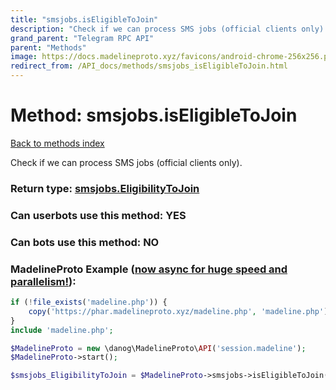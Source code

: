 ```yaml
---
title: "smsjobs.isEligibleToJoin"
description: "Check if we can process SMS jobs (official clients only)."
grand_parent: "Telegram RPC API"
parent: "Methods"
image: https://docs.madelineproto.xyz/favicons/android-chrome-256x256.png
redirect_from: /API_docs/methods/smsjobs_isEligibleToJoin.html
---
```

# Method: smsjobs.isEligibleToJoin
[Back to methods index](index.html)



Check if we can process SMS jobs (official clients only).



### Return type: [smsjobs.EligibilityToJoin](/API_docs/types/smsjobs.EligibilityToJoin.html)

### Can userbots use this method: **YES**

### Can bots use this method: **NO**


### MadelineProto Example ([now async for huge speed and parallelism!](https://docs.madelineproto.xyz/docs/ASYNC.html)):


```php
if (!file_exists('madeline.php')) {
    copy('https://phar.madelineproto.xyz/madeline.php', 'madeline.php');
}
include 'madeline.php';

$MadelineProto = new \danog\MadelineProto\API('session.madeline');
$MadelineProto->start();

$smsjobs_EligibilityToJoin = $MadelineProto->smsjobs->isEligibleToJoin();
```

